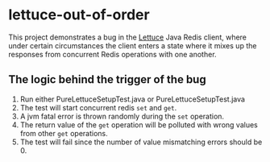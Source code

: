 # lettuce-out-of-order

This project demonstrates a bug in the [Lettuce](https://github.com/redis/lettuce) Java Redis client, where under certain circumstances the client enters a state where it mixes up the responses from concurrent Redis operations with one another.

## The logic behind the trigger of the bug
1. Run either PureLettuceSetupTest.java or PureLettuceSetupTest.java
2. The test will start concurrent redis `set` and `get`.
3. A jvm fatal error is thrown randomly during the `set` operation.
4. The return value of the `get` operation will be polluted with wrong values from other `get` operations. 
5. The test will fail since the number of value mismatching errors should be 0.

